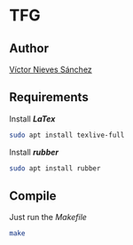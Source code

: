 # TFG

## Author
[Víctor Nieves Sánchez](https://github.com/VictorNS69)

## Requirements
Install **_LaTex_**
```bash
sudo apt install texlive-full
```
Install **_rubber_**
```bash
sudo apt install rubber
```

## Compile
Just run the _Makefile_
```bash
make
```
